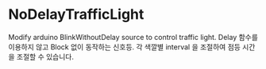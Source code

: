 # NoDelayTrafficLight
Modify arduino BlinkWithoutDelay source to control traffic light.
Delay 함수를 이용하지 않고 Block 없이 동작하는 신호등. 
각 색깔별 interval 을 조절하여 점등 시간을 조절할 수 있습니다.
